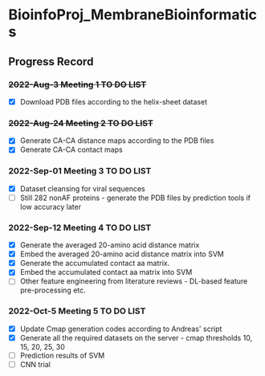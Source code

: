 # BioinfoProj_MembraneBioinformatics

## Progress Record

### ~~2022-Aug-3 Meeting 1 TO DO LIST~~
- [x] Download PDB files according to the helix-sheet dataset 

### ~~2022-Aug-24 Meeting 2 TO DO LIST~~
- [x] Generate CA-CA distance maps according to the PDB files 
- [x] Generate CA-CA contact maps 

### 2022-Sep-01 Meeting 3 TO DO LIST
- [x] Dataset cleansing for viral sequences 
- [ ] Still 282 nonAF proteins - generate the PDB files by prediction tools if low accuracy later

### 2022-Sep-12 Meeting 4 TO DO LIST 
- [x] Generate the averaged 20-amino acid distance matrix
- [x] Embed the averaged 20-amino acid distance matrix into SVM
- [x] Generate the accumulated contact aa matrix.
- [x] Embed the accumulated contact aa matrix into SVM
- [ ] Other feature engineering from literature reviews - DL-based feature pre-processing etc.

### 2022-Oct-5 Meeting 5 TO DO LIST
- [x] Update Cmap generation codes according to Andreas' script
- [x] Generate all the required datasets on the server - cmap thresholds 10, 15, 20, 25, 30
- [ ] Prediction results of SVM
- [ ] CNN trial
